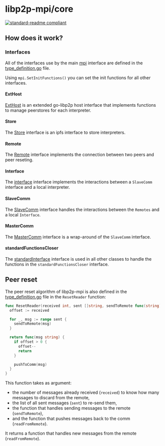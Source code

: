 # libp2p-mpi/core

[![standard-readme compliant](https://img.shields.io/badge/standard--readme-OK-green.svg?style=flat-square)](https://github.com/RichardLitt/standard-readme)

## How does it work?

### Interfaces

All of the interfaces use by the main [mpi](./mpi.go) interface are defined in the [type_definition.go](./type_definition.go) file.

Using `mpi.SetInitFunctions()` you can set the init functions for all other interfaces.

#### ExtHost

[ExtHost](./host.go) is an extended go-libp2p host interface that implements functions to manage peerstores for each interpreter.

#### Store

The [Store](./ipfs.go) interface is an ipfs interface to store interpreters.

#### Remote

The [Remote](./remote.go) interface implements the connection between two peers and peer reseting.

#### Interface

The [interface](./interface.go) interface implements the interactions between a `SlaveComm` interface and a local interpreter.

#### SlaveComm

The [SlaveComm](./slaveComm.go) interface handles the interactions between the `Remotes` and a local `Interface`.

#### MasterComm

The [MasterComm](./masterComm.go) interface is a wrap-around of the `SlaveComm` interface.

#### standardFunctionsCloser

The [standardInterface](./standardInterface.go) interface is used in all other classes to handle the functions in the `standardFunctionsCloser` interface.

## Peer reset

The peer reset algorithm of libp2p-mpi is also defined in the [type_definition.go](./type_definition.go) file in the `ResetReader` function:

```go
func ResetReader(received int, sent []string, sendToRemote func(string), pushToComm func(string)) (readFromRemote func(string)) {
  offset := received

  for _, msg := range sent {
    sendToRemote(msg)
  }

  return func(msg string) {
    if offset > 0 {
      offset--
      return
    }

    pushToComm(msg)
  }
}
```

This function takes as argument:
 - the number of messages already received (`received`) to know how many messages to discard from the remote,
 - the list of all sent messages (`sent`) to re-send them,
 - the function that handles sending messages to the remote (`sendToRemote`),
 - and the function that pushes messages back to the comm (`readFromRemote`).

It returns a function that handles new messages from the remote (`readFromRemote`).
